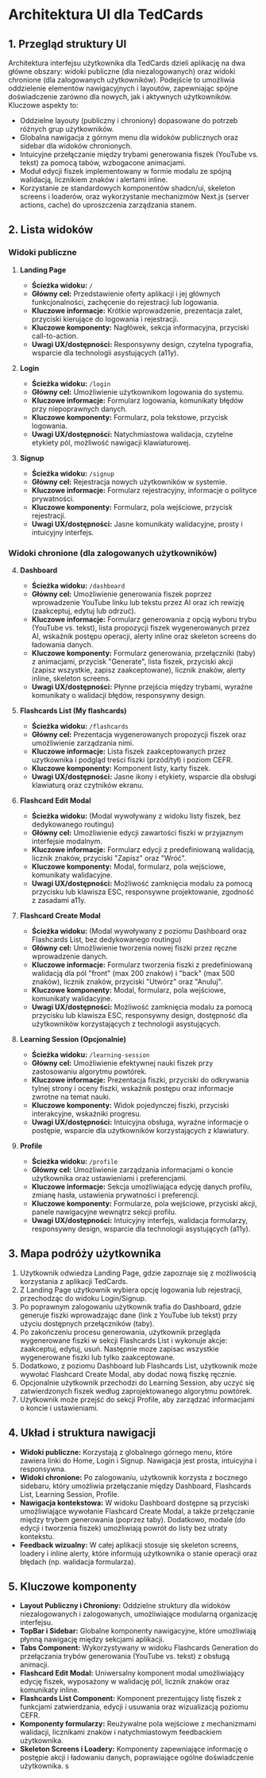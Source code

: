 # Architektura UI dla TedCards

## 1. Przegląd struktury UI

Architektura interfejsu użytkownika dla TedCards dzieli aplikację na dwa główne obszary: widoki publiczne (dla niezalogowanych) oraz widoki chronione (dla zalogowanych użytkowników). Podejście to umożliwia oddzielenie elementów nawigacyjnych i layoutów, zapewniając spójne doświadczenie zarówno dla nowych, jak i aktywnych użytkowników. Kluczowe aspekty to:

- Oddzielne layouty (publiczny i chroniony) dopasowane do potrzeb różnych grup użytkowników.
- Globalna nawigacja z górnym menu dla widoków publicznych oraz sidebar dla widoków chronionych.
- Intuicyjne przełączanie między trybami generowania fiszek (YouTube vs. tekst) za pomocą tabów, wzbogacone animacjami.
- Moduł edycji fiszek implementowany w formie modalu ze spójną walidacją, licznikiem znaków i alertami inline.
- Korzystanie ze standardowych komponentów shadcn/ui, skeleton screens i loaderów, oraz wykorzystanie mechanizmów Next.js (server actions, cache) do uproszczenia zarządzania stanem.

## 2. Lista widoków

### Widoki publiczne

1. **Landing Page**

   - **Ścieżka widoku:** `/`
   - **Główny cel:** Przedstawienie oferty aplikacji i jej głównych funkcjonalności, zachęcenie do rejestracji lub logowania.
   - **Kluczowe informacje:** Krótkie wprowadzenie, prezentacja zalet, przyciski kierujące do logowania i rejestracji.
   - **Kluczowe komponenty:** Nagłówek, sekcja informacyjna, przyciski call-to-action.
   - **Uwagi UX/dostępności:** Responsywny design, czytelna typografia, wsparcie dla technologii asystujących (a11y).

2. **Login**

   - **Ścieżka widoku:** `/login`
   - **Główny cel:** Umożliwienie użytkownikom logowania do systemu.
   - **Kluczowe informacje:** Formularz logowania, komunikaty błędów przy niepoprawnych danych.
   - **Kluczowe komponenty:** Formularz, pola tekstowe, przycisk logowania.
   - **Uwagi UX/dostępności:** Natychmiastowa walidacja, czytelne etykiety pól, możliwość nawigacji klawiaturowej.

3. **Signup**
   - **Ścieżka widoku:** `/signup`
   - **Główny cel:** Rejestracja nowych użytkowników w systemie.
   - **Kluczowe informacje:** Formularz rejestracyjny, informacje o polityce prywatności.
   - **Kluczowe komponenty:** Formularz, pola wejściowe, przycisk rejestracji.
   - **Uwagi UX/dostępności:** Jasne komunikaty walidacyjne, prosty i intuicyjny interfejs.

### Widoki chronione (dla zalogowanych użytkowników)

4. **Dashboard**

   - **Ścieżka widoku:** `/dashboard`
   - **Główny cel:** Umożliwienie generowania fiszek poprzez wprowadzenie YouTube linku lub tekstu przez AI oraz ich rewizję (zaakceptuj, edytuj lub odrzuć).
   - **Kluczowe informacje:** Formularz generowania z opcją wyboru trybu (YouTube vs. tekst), lista propozycji fiszek wygenerowanych przez AI, wskaźnik postępu operacji, alerty inline oraz skeleton screens do ładowania danych.
   - **Kluczowe komponenty:** Formularz generowania, przełączniki (taby) z animacjami, przycisk "Generate", lista fiszek, przyciski akcji (zapisz wszystkie, zapisz zaakceptowane), licznik znaków, alerty inline, skeleton screens.
   - **Uwagi UX/dostępności:** Płynne przejścia między trybami, wyraźne komunikaty o walidacji błędów, responsywny design.

5. **Flashcards List (My flashcards)**

   - **Ścieżka widoku:** `/flashcards`
   - **Główny cel:** Prezentacja wygenerowanych propozycji fiszek oraz umożliwienie zarządzania nimi.
   - **Kluczowe informacje:** Lista fiszek zaakceptowanych przez uzytkownika i podgląd treści fiszki (przód/tył) i poziom CEFR.
   - **Kluczowe komponenty:** Komponent listy, karty fiszek.
   - **Uwagi UX/dostępności:** Jasne ikony i etykiety, wsparcie dla obsługi klawiaturą oraz czytników ekranu.

6. **Flashcard Edit Modal**

   - **Ścieżka widoku:** (Modal wywoływany z widoku listy fiszek, bez dedykowanego routingu)
   - **Główny cel:** Umożliwienie edycji zawartości fiszki w przyjaznym interfejsie modalnym.
   - **Kluczowe informacje:** Formularz edycji z predefiniowaną walidacją, licznik znaków, przyciski "Zapisz" oraz "Wróć".
   - **Kluczowe komponenty:** Modal, formularz, pola wejściowe, komunikaty walidacyjne.
   - **Uwagi UX/dostępności:** Możliwość zamknięcia modalu za pomocą przycisku lub klawisza ESC, responsywne projektowanie, zgodność z zasadami a11y.

7. **Flashcard Create Modal**

   - **Ścieżka widoku:** (Modal wywoływany z poziomu Dashboard oraz Flashcards List, bez dedykowanego routingu)
   - **Główny cel:** Umożliwienie tworzenia nowej fiszki przez ręczne wprowadzenie danych.
   - **Kluczowe informacje:** Formularz tworzenia fiszki z predefiniowaną walidacją dla pól "front" (max 200 znaków) i "back" (max 500 znaków), licznik znaków, przyciski "Utwórz" oraz "Anuluj".
   - **Kluczowe komponenty:** Modal, formularz, pola wejściowe, komunikaty walidacyjne.
   - **Uwagi UX/dostępności:** Możliwość zamknięcia modalu za pomocą przycisku lub klawisza ESC, responsywny design, dostępność dla użytkowników korzystających z technologii asystujących.

8. **Learning Session (Opcjonalnie)**

   - **Ścieżka widoku:** `/learning-session`
   - **Główny cel:** Umożliwienie efektywnej nauki fiszek przy zastosowaniu algorytmu powtórek.
   - **Kluczowe informacje:** Prezentacja fiszki, przyciski do odkrywania tylnej strony i oceny fiszki, wskaźnik postępu oraz informacje zwrotne na temat nauki.
   - **Kluczowe komponenty:** Widok pojedynczej fiszki, przyciski interakcyjne, wskaźniki progresu.
   - **Uwagi UX/dostępności:** Intuicyjna obsługa, wyraźne informacje o postępie, wsparcie dla użytkowników korzystających z klawiatury.

9. **Profile**

   - **Ścieżka widoku:** `/profile`
   - **Główny cel:** Umożliwienie zarządzania informacjami o koncie użytkownika oraz ustawieniami i preferencjami.
   - **Kluczowe informacje:** Sekcja umożliwiająca edycję danych profilu, zmianę hasła, ustawienia prywatności i preferencji.
   - **Kluczowe komponenty:** Formularze, pola wejściowe, przyciski akcji, panele nawigacyjne wewnątrz sekcji profilu.
   - **Uwagi UX/dostępności:** Intuicyjny interfejs, walidacja formularzy, responsywny design, wsparcie dla technologii asystujących (a11y).

## 3. Mapa podróży użytkownika

1. Użytkownik odwiedza Landing Page, gdzie zapoznaje się z możliwością korzystania z aplikacji TedCards.
2. Z Landing Page użytkownik wybiera opcję logowania lub rejestracji, przechodząc do widoku Login/Signup.
3. Po poprawnym zalogowaniu użytkownik trafia do Dashboard, gdzie generuje fiszki wprowadzając dane (link z YouTube lub tekst) przy użyciu dostępnych przełączników (taby).
4. Po zakończeniu procesu generowania, użytkownik przegląda wygenerowane fiszki w sekcji Flashcards List i wykonuje akcje: zaakceptuj, edytuj, usuń. Następnie moze zapisac wszystkie wygenerowane fiszki lub tylko zaakceptowane.
5. Dodatkowo, z poziomu Dashboard lub Flashcards List, użytkownik może wywołać Flashcard Create Modal, aby dodać nową fiszkę ręcznie.
6. Opcjonalnie użytkownik przechodzi do Learning Session, aby uczyć się zatwierdzonych fiszek według zaprojektowanego algorytmu powtórek.
7. Użytkownik może przejść do sekcji Profile, aby zarządzać informacjami o koncie i ustawieniami.

## 4. Układ i struktura nawigacji

- **Widoki publiczne:** Korzystają z globalnego górnego menu, które zawiera linki do Home, Login i Signup. Nawigacja jest prosta, intuicyjna i responsywna.
- **Widoki chronione:** Po zalogowaniu, użytkownik korzysta z bocznego sidebaru, który umożliwia przełączanie między Dashboard, Flashcards List, Learning Session, Profile.
- **Nawigacja kontekstowa:** W widoku Dashboard dostępne są przyciski umożliwiające wywołanie Flashcard Create Modal, a także przełączanie między trybem generowania (poprzez taby). Dodatkowo, modale (do edycji i tworzenia fiszek) umożliwiają powrót do listy bez utraty kontekstu.
- **Feedback wizualny:** W całej aplikacji stosuje się skeleton screens, loadery i inline alerty, które informują użytkownika o stanie operacji oraz błędach (np. walidacja formularza).

## 5. Kluczowe komponenty

- **Layout Publiczny i Chroniony:** Oddzielne struktury dla widoków niezalogowanych i zalogowanych, umożliwiające modularną organizację interfejsu.
- **TopBar i Sidebar:** Globalne komponenty nawigacyjne, które umożliwiają płynną nawigację między sekcjami aplikacji.
- **Tabs Component:** Wykorzystywany w widoku Flashcards Generation do przełączania trybów generowania (YouTube vs. tekst) z obsługą animacji.
- **Flashcard Edit Modal:** Uniwersalny komponent modal umożliwiający edycję fiszek, wyposażony w walidację pól, licznik znaków oraz komunikaty inline.
- **Flashcards List Component:** Komponent prezentujący listę fiszek z funkcjami zatwierdzania, edycji i usuwania oraz wizualizacją poziomu CEFR.
- **Komponenty formularzy:** Reużywalne pola wejściowe z mechanizmami walidacji, licznikami znaków i natychmiastowym feedbackiem użytkownika.
- **Skeleton Screens i Loadery:** Komponenty zapewniające informację o postępie akcji i ładowaniu danych, poprawiające ogólne doświadczenie użytkownika.
  s
